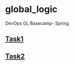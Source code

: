 # global_logic
DevOps GL Basecamp- Spring
## [Task1](https://github.com/terra144481/global_logic/tree/main/Tasks)
## [Task2](https://github.com/terra144481/global_logic/tree/main/Tasks/tasks2/)
